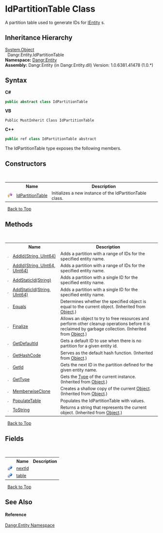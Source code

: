 # IdPartitionTable Class
 

A partition table used to generate IDs for <a href="T_Dangr_Entity_IEntity">IEntity</a> s.


## Inheritance Hierarchy
<a href="http://msdn2.microsoft.com/en-us/library/e5kfa45b" target="_blank">System.Object</a><br />&nbsp;&nbsp;Dangr.Entity.IdPartitionTable<br />
**Namespace:**&nbsp;<a href="N_Dangr_Entity">Dangr.Entity</a><br />**Assembly:**&nbsp;Dangr.Entity (in Dangr.Entity.dll) Version: 1.0.6381.41478 (1.0.*)

## Syntax

**C#**<br />
``` C#
public abstract class IdPartitionTable
```

**VB**<br />
``` VB
Public MustInherit Class IdPartitionTable
```

**C++**<br />
``` C++
public ref class IdPartitionTable abstract
```

The IdPartitionTable type exposes the following members.


## Constructors
&nbsp;<table><tr><th></th><th>Name</th><th>Description</th></tr><tr><td>![Protected method](media/protmethod.gif "Protected method")</td><td><a href="M_Dangr_Entity_IdPartitionTable__ctor">IdPartitionTable</a></td><td>
Initializes a new instance of the IdPartitionTable class.</td></tr></table>&nbsp;
<a href="#idpartitiontable-class">Back to Top</a>

## Methods
&nbsp;<table><tr><th></th><th>Name</th><th>Description</th></tr><tr><td>![Protected method](media/protmethod.gif "Protected method")</td><td><a href="M_Dangr_Entity_IdPartitionTable_AddId">AddId(String, UInt64)</a></td><td>
Adds a partition with a range of IDs for the specified entity name.</td></tr><tr><td>![Protected method](media/protmethod.gif "Protected method")</td><td><a href="M_Dangr_Entity_IdPartitionTable_AddId_1">AddId(String, UInt64, UInt64)</a></td><td>
Adds a partition with a range of IDs for the specified entity name.</td></tr><tr><td>![Protected method](media/protmethod.gif "Protected method")</td><td><a href="M_Dangr_Entity_IdPartitionTable_AddStaticId">AddStaticId(String)</a></td><td>
Adds a partition with a single ID for the specified entity name.</td></tr><tr><td>![Protected method](media/protmethod.gif "Protected method")</td><td><a href="M_Dangr_Entity_IdPartitionTable_AddStaticId_1">AddStaticId(String, UInt64)</a></td><td>
Adds a partition with a single ID for the specified entity name.</td></tr><tr><td>![Public method](media/pubmethod.gif "Public method")</td><td><a href="http://msdn2.microsoft.com/en-us/library/bsc2ak47" target="_blank">Equals</a></td><td>
Determines whether the specified object is equal to the current object.
 (Inherited from <a href="http://msdn2.microsoft.com/en-us/library/e5kfa45b" target="_blank">Object</a>.)</td></tr><tr><td>![Protected method](media/protmethod.gif "Protected method")</td><td><a href="http://msdn2.microsoft.com/en-us/library/4k87zsw7" target="_blank">Finalize</a></td><td>
Allows an object to try to free resources and perform other cleanup operations before it is reclaimed by garbage collection.
 (Inherited from <a href="http://msdn2.microsoft.com/en-us/library/e5kfa45b" target="_blank">Object</a>.)</td></tr><tr><td>![Protected method](media/protmethod.gif "Protected method")</td><td><a href="M_Dangr_Entity_IdPartitionTable_GetDefaultId">GetDefaultId</a></td><td>
Gets a default ID to use when there is no partition for a given entity id.</td></tr><tr><td>![Public method](media/pubmethod.gif "Public method")</td><td><a href="http://msdn2.microsoft.com/en-us/library/zdee4b3y" target="_blank">GetHashCode</a></td><td>
Serves as the default hash function.
 (Inherited from <a href="http://msdn2.microsoft.com/en-us/library/e5kfa45b" target="_blank">Object</a>.)</td></tr><tr><td>![Public method](media/pubmethod.gif "Public method")</td><td><a href="M_Dangr_Entity_IdPartitionTable_GetId">GetId</a></td><td>
Gets the next ID in the partition defined for the given entity name.</td></tr><tr><td>![Public method](media/pubmethod.gif "Public method")</td><td><a href="http://msdn2.microsoft.com/en-us/library/dfwy45w9" target="_blank">GetType</a></td><td>
Gets the <a href="http://msdn2.microsoft.com/en-us/library/42892f65" target="_blank">Type</a> of the current instance.
 (Inherited from <a href="http://msdn2.microsoft.com/en-us/library/e5kfa45b" target="_blank">Object</a>.)</td></tr><tr><td>![Protected method](media/protmethod.gif "Protected method")</td><td><a href="http://msdn2.microsoft.com/en-us/library/57ctke0a" target="_blank">MemberwiseClone</a></td><td>
Creates a shallow copy of the current <a href="http://msdn2.microsoft.com/en-us/library/e5kfa45b" target="_blank">Object</a>.
 (Inherited from <a href="http://msdn2.microsoft.com/en-us/library/e5kfa45b" target="_blank">Object</a>.)</td></tr><tr><td>![Protected method](media/protmethod.gif "Protected method")</td><td><a href="M_Dangr_Entity_IdPartitionTable_PopulateTable">PopulateTable</a></td><td>
Populates the IdPartitionTable with values.</td></tr><tr><td>![Public method](media/pubmethod.gif "Public method")</td><td><a href="http://msdn2.microsoft.com/en-us/library/7bxwbwt2" target="_blank">ToString</a></td><td>
Returns a string that represents the current object.
 (Inherited from <a href="http://msdn2.microsoft.com/en-us/library/e5kfa45b" target="_blank">Object</a>.)</td></tr></table>&nbsp;
<a href="#idpartitiontable-class">Back to Top</a>

## Fields
&nbsp;<table><tr><th></th><th>Name</th><th>Description</th></tr><tr><td>![Private field](media/privfield.gif "Private field")</td><td><a href="F_Dangr_Entity_IdPartitionTable_nextId">nextId</a></td><td /></tr><tr><td>![Private field](media/privfield.gif "Private field")</td><td><a href="F_Dangr_Entity_IdPartitionTable_table">table</a></td><td /></tr></table>&nbsp;
<a href="#idpartitiontable-class">Back to Top</a>

## See Also


#### Reference
<a href="N_Dangr_Entity">Dangr.Entity Namespace</a><br />